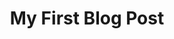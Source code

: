 ---
layout: base
title: My First Blog Post
components:
  - type: hero
    data:
      title: My First Blog Post
      subtitle: Thoughts on modern web development
  - type: text-block
    data:
      content: |
        This is my first blog post about web development and design. I'll be sharing my thoughts
        and experiences in creating modern web applications.

        ## Topics Covered
        - Modern web development
        - Design principles
        - Best practices
---